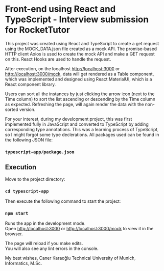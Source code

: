 # Front-end using React and TypeScript - Interview submission for RocketTutor

This project was created using React and TypeScript to create a get request using the MOCK_DATA.json file
created as a mock API. The promise-based HTTP client Axios is used to create the mock API and make a GET request on this.
React Hooks are used to handle the request.

After execution, on the localhost [http://localhost:3000](http://localhost:3000) or [http://localhost:3000/mock](http://localhost:3000/mock),
data will get rendered as a Table component, which was implemented and designed using React MaterialUI, which is a React component library.

Users can sort all the instances by just clicking the arrow icon (next to the Time column) to sort the list ascending or descending by
the Time column as expected. Refreshing the page, will again render the data with the non-sorted version.

For your interest, during my development project, this was first implemented fully in JavaScript and converted to TypeScript by
adding corresponding type annotations. This was a learning process of TypeScript, so I might forgot some type
declerations. All packages used can be found in the following JSON file:

### `typescript-app/package.json`

## Execution

Move to the project directory:

### `cd typescript-app`

Then execute the following command to start the project:

### `npm start`

Runs the app in the development mode.\
Open [http://localhost:3000](http://localhost:3000) or [http://localhost:3000/mock](http://localhost:3000/mock) to view it in the browser.

The page will reload if you make edits.\
You will also see any lint errors in the console.

My best wishes,
Caner Karaoğlu
Technical University of Munich, Informatics, M.Sc.
